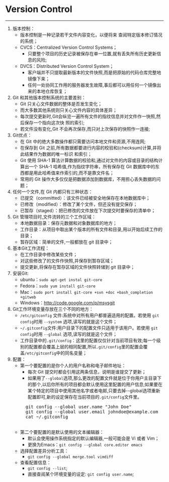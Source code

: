 # Version Control
---
1. 版本控制：
    * 版本控制是一种记录若干文件内容变化，以便将来    查阅特定版本修订情况的系统；
    * CVCS：Centralized Version Control Systems；
        * 只要整个项目的历史记录被保存在单一位置,就有丢失所有历史更新信息的风险;
    * DVCS：Distributed Version Control System；
        * 客户端并不只提取最新版本的文件快照,而是把原始的代码仓库完整地镜像下来；
        * 任何一处协同工作用的服务器发生故障,事后都可以用任何一个镜像出来的本地仓库恢复；
2. Git 和其他版本控制系统的主要差别：
    * Git 只关心文件数据的整体是否发生变化；
    * 而大多数其他系统则只关心文件内容的具体差异；
    * 每次提交更新时,Git会纵览一遍所有文件的指纹信息并对文件作一快照,然后保存一个指向这次快
照的索引;
    * 若文件没有变化,Git 不会再次保存,而只对上次保存的快照作一连接;
3. Git优点：
    * 在 Git 中的绝大多数操作都只需要访问本地文件和资源,不用连网;            
    * 在保存到 Git 之前,所有数据都要进行内容的校验和(checksum)计算,并将此结果作为数据的唯一标识
和索引；
    * Git 使用 SHA-1 算法计算数据的校验和,通过对文件的内容或目录的结构计算出一个 SHA-1 哈希值,作为指纹字符串，所有保存在 Git 数据库中的东西都是用此哈希值来作索引的,而不是靠文件名；
    * 常用的 Git 操作大多仅仅是把数据添加到数据库，不用担心丢失数据的问题；
4. 任何一个文件,在 Git 内都只有三种状态：
    * 已提交（committed）：该文件已经被安全地保存在本地数据库中；
    * 已修改（modified）：修改了某个文件，但还没有提交保存；
    * 已暂存（staged）：把已修改的文件放在下次提交时要保存的清单中；
5. Git 管理项目时,文件流转的三个工作区域：
    * 本地数据目录：保存元数据和对象数据库的地方；
    * 工作目录：从项目中取出某个版本的所有文件和目录,用以开始后续工作的目录；
    * 暂存区域：简单的文件,一般都放在 git 目录中；
6. 基本Git工作流程：
    * 在工作目录中修改某些文件；
    * 对这些修改了的文件作快照,并保存到暂存区域；
    * 提交更新,将保存在暂存区域的文件快照转储到 git 目录中；
7. 安装Git:
    * ubuntu：`sudo apt-get instal git-core`
    * Fedora：`sudo yum install git-core`
    * Mac：`sudo port install git-core +svn +doc +bash_completion +gitweb`
    * Windows：<http://code.google.com/p/msysgit>
8. Git工作环境变量存放在三个不同的地方：
    * `/etc/gitconfig` 文件:系统中对所有用户都普遍适用的配置。若使用 `git config`时用 `--system` 选项,读写的就是这个文件；
    * `~/.gitconfig`文件:用户目录下的配置文件只适用于该用户。若使用 `git config`时用 `--global` 选项,读写的就是这个文件；
    * 工作目录中的`.git/config`：这里的配置仅仅针对当前项目有效;每一个级别的配置都会覆盖上层的相同配置,所以`.git/config`里的配置会覆盖`/etc/gitconfig`中的同名变量；
9. 配置：
    * 第一个要配置的是你个人的用户名称和电子邮件地址：
        * 每次 Git 提交时都会引用这两条信息，说明是谁提交了更新；
        * 如果用了`--global`选项,那么更改的配置文件就是位于你用户主目录下的那个,以后你所有的项目都会默认使用这里配置的用户信息;如果要在某个特定的项目中使用其他名字或者电邮,只要去掉--global选项重新配置即可,新的设定保存在当前项目的`.git/config`文件里。
        <pre>
        git config --global user.name "John Doe"
        git config --global user.email johndoe@example.com
        cat ~/.gitconfig
        </pre>
    * 第二个要配置的是默认使用的文本编辑器：
        * 默认会使用操作系统指定的默认编辑器,一般可能会是 Vi 或者 Vim；
        * 更换为Emacs：`git config --global core.editor emacs`
    * 选择配置差异分析工具：
        * `git config --global merge.tool vimdiff`   
    * 查看配置信息：
        * `git config --list`;
        * 直接查阅某个环境变量的设定: `git config user.name`;
